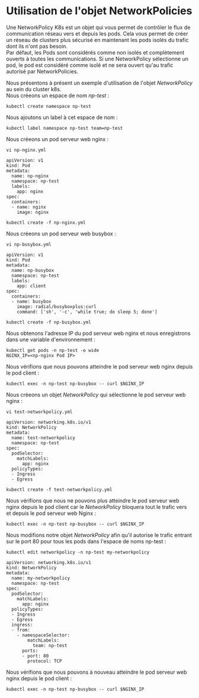 # Utilisation de l'objet NetworkPolicies
Une NetworkPolicy K8s est un objet qui vous permet de contrôler le flux de communication réseau vers et depuis les pods.
Cela vous permet de créer un réseau de clusters plus sécurisé en maintenant les pods isolés du trafic dont ils n'ont pas besoin.
<br>
Par défaut, les Pods sont considérés comme non isolés et complètement ouverts à toutes les communications. Si une NetworkPolicy sélectionne un pod, le pod est considéré comme isolé et ne sera ouvert qu'au trafic autorisé par NetworkPolicies.
<br>

Nous présentons à présent un exemple d'utilisation de l'objet *NetworkPolicy* au sein du cluster k8s.<br>
Nous créeons un espace de nom *np-test* :
```
kubectl create namespace np-test
```

Nous ajoutons un label à cet espace de nom :
```
kubectl label namespace np-test team=np-test
```

Nous créeons un pod serveur web nginx :
```
vi np-nginx.yml
```

```
apiVersion: v1
kind: Pod
metadata:
  name: np-nginx
  namespace: np-test
  labels:
    app: nginx
spec:
  containers:
  - name: nginx
    image: nginx
```

```
kubectl create -f np-nginx.yml
```

Nous créeons un pod serveur web busybox :
```
vi np-busybox.yml
```

```
apiVersion: v1
kind: Pod
metadata:
  name: np-busybox
  namespace: np-test
  labels:
    app: client
spec:
  containers:
  - name: busybox
    image: radial/busyboxplus:curl
    command: ['sh', '-c', 'while true; do sleep 5; done']
```

```
kubectl create -f np-busybox.yml
```

Nous obtenons l'adresse IP du pod serveur web nginx et nous enregistrons dans une variable d'environnement :
```
kubectl get pods -n np-test -o wide
NGINX_IP=<np-nginx Pod IP>
```

Nous vérifions que nous pouvons atteindre le pod serveur web nginx depuis le pod client :
```
kubectl exec -n np-test np-busybox -- curl $NGINX_IP
```

Nous créeons un objet *NetworkPolicy* qui sélectionne le pod serveur web nginx :
```
vi test-networkpolicy.yml
```

```
apiVersion: networking.k8s.io/v1
kind: NetworkPolicy
metadata:
  name: test-networkpolicy
  namespace: np-test
spec:
  podSelector:
    matchLabels:
      app: nginx
  policyTypes:
  - Ingress
  - Egress
```

```
kubectl create -f test-networkpolicy.yml
```

Nous vérifions que nous ne pouvons plus atteindre le pod serveur web nginx depuis le pod client car le *NetworkPolicy* bloquera tout le trafic vers et depuis le pod serveur web Nginx :
```
kubectl exec -n np-test np-busybox -- curl $NGINX_IP
```

Nous modifions notre objet *NetworkPolicy* afin qu'il autorise le trafic entrant sur le port 80 pour tous les pods dans l'espace de noms np-test :
```
kubectl edit networkpolicy -n np-test my-networkpolicy
```

```
apiVersion: networking.k8s.io/v1
kind: NetworkPolicy
metadata:
  name: my-networkpolicy
  namespace: np-test
spec:
  podSelector:
    matchLabels:
      app: nginx
  policyTypes:
  - Ingress
  - Egress
  ingress:
  - from:
    - namespaceSelector:
        matchLabels:
          team: np-test
      ports:
      - port: 80
        protocol: TCP
```

Nous vérifions que nous pouvons à nouveau atteindre le pod serveur web nginx depuis le pod client :
```
kubectl exec -n np-test np-busybox -- curl $NGINX_IP
```
